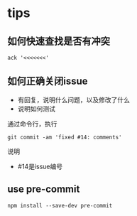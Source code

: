 # tips

## 如何快速查找是否有冲突

	ack '<<<<<<<'
	
## 如何正确关闭issue

- 有回复，说明什么问题，以及修改了什么
- 说明如何测试

通过命令行，执行

	git commit -am 'fixed #14: comments'
	
说明

- #14是issue编号


## use  pre-commit


	npm install --save-dev pre-commit